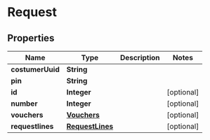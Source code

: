 
# Request

## Properties
Name | Type | Description | Notes
------------ | ------------- | ------------- | -------------
**costumerUuid** | **String** |  | 
**pin** | **String** |  | 
**id** | **Integer** |  |  [optional]
**number** | **Integer** |  |  [optional]
**vouchers** | [**Vouchers**](Vouchers.md) |  |  [optional]
**requestlines** | [**RequestLines**](RequestLines.md) |  |  [optional]



